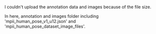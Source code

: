 I couldn't upload the annotation data and images because of the file size.


In here, annotation and images folder including 'mpii_human_pose_v1_u12.json' and 'mpii_human_pose_dataset_image_files'.
